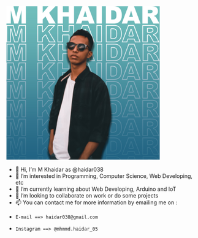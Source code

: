<img src="HDR.jpg" width="400" height="400" />

- 👋 Hi, I’m M Khaidar as @haidar038
- 👀 I’m interested in Programming, Computer Science, Web Developing, etc
- 🌱 I’m currently learning about Web Developing, Arduino and IoT
- 💞️ I’m looking to collaborate on work or do some projects
- 📫 You can contact me for more information by emailing me on :
-     E-mail ==> haidar038@gmail.com
-     Instagram ==> @mhmmd.haidar_05

<!---

--->
